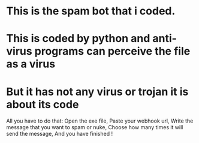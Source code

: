 # This is the spam bot that i coded.
# This is coded by python and anti-virus programs can perceive the file as a virus 
# But it has not any virus or trojan it is about its code

All you have to do that:
Open the exe file,
Paste your webhook url,
Write the message that you want to spam or nuke,
Choose how many times it will send the message,
And you have finished !

